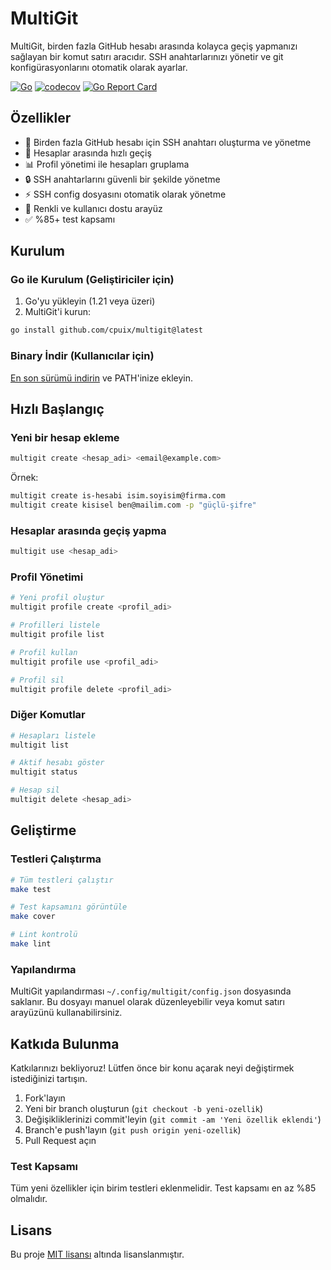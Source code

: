# MultiGit

MultiGit, birden fazla GitHub hesabı arasında kolayca geçiş yapmanızı sağlayan bir komut satırı aracıdır. SSH anahtarlarınızı yönetir ve git konfigürasyonlarını otomatik olarak ayarlar.

[![Go](https://github.com/cpuix/multigit/actions/workflows/test.yml/badge.svg)](https://github.com/cpuix/multigit/actions/workflows/test.yml)
[![codecov](https://codecov.io/gh/cpuix/multigit/graph/badge.svg?token=YOUR-TOKEN)](https://codecov.io/gh/cpuix/multigit)
[![Go Report Card](https://goreportcard.com/badge/github.com/cpuix/multigit)](https://goreportcard.com/report/github.com/cpuix/multigit)

## Özellikler

- 🚀 Birden fazla GitHub hesabı için SSH anahtarı oluşturma ve yönetme
- 🔄 Hesaplar arasında hızlı geçiş
- 📊 Profil yönetimi ile hesapları gruplama
- 🔒 SSH anahtarlarını güvenli bir şekilde yönetme
- ⚡ SSH config dosyasını otomatik olarak yönetme
- 🎨 Renkli ve kullanıcı dostu arayüz
- ✅ %85+ test kapsamı

## Kurulum

### Go ile Kurulum (Geliştiriciler için)

1. Go'yu yükleyin (1.21 veya üzeri)
2. MultiGit'i kurun:

```bash
go install github.com/cpuix/multigit@latest
```

### Binary İndir (Kullanıcılar için)

[En son sürümü indirin](https://github.com/cpuix/multigit/releases/latest) ve PATH'inize ekleyin.

## Hızlı Başlangıç

### Yeni bir hesap ekleme

```bash
multigit create <hesap_adi> <email@example.com>
```

Örnek:
```bash
multigit create is-hesabi isim.soyisim@firma.com
multigit create kisisel ben@mailim.com -p "güçlü-şifre"
```

### Hesaplar arasında geçiş yapma

```bash
multigit use <hesap_adi>
```

### Profil Yönetimi

```bash
# Yeni profil oluştur
multigit profile create <profil_adi>

# Profilleri listele
multigit profile list

# Profil kullan
multigit profile use <profil_adi>

# Profil sil
multigit profile delete <profil_adi>
```

### Diğer Komutlar

```bash
# Hesapları listele
multigit list

# Aktif hesabı göster
multigit status

# Hesap sil
multigit delete <hesap_adi>
```

## Geliştirme

### Testleri Çalıştırma

```bash
# Tüm testleri çalıştır
make test

# Test kapsamını görüntüle
make cover

# Lint kontrolü
make lint
```

### Yapılandırma

MultiGit yapılandırması `~/.config/multigit/config.json` dosyasında saklanır. Bu dosyayı manuel olarak düzenleyebilir veya komut satırı arayüzünü kullanabilirsiniz.

## Katkıda Bulunma

Katkılarınızı bekliyoruz! Lütfen önce bir konu açarak neyi değiştirmek istediğinizi tartışın.

1. Fork'layın
2. Yeni bir branch oluşturun (`git checkout -b yeni-ozellik`)
3. Değişikliklerinizi commit'leyin (`git commit -am 'Yeni özellik eklendi'`)
4. Branch'e push'layın (`git push origin yeni-ozellik`)
5. Pull Request açın

### Test Kapsamı

Tüm yeni özellikler için birim testleri eklenmelidir. Test kapsamı en az %85 olmalıdır.

## Lisans

Bu proje [MIT lisansı](LICENSE) altında lisanslanmıştır.
